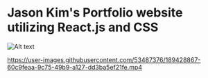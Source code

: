 # Jason Kim's Portfolio website utilizing React.js and CSS


<img src="/path/to/img.jpg" alt="Alt text" title="Optional title">


https://user-images.githubusercontent.com/53487376/189428867-60c9feaa-9c75-49b9-a127-dd3ba5ef21fe.mp4

